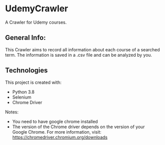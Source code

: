 # UdemyCrawler
A Crawler for Udemy courses.

## General Info:
This Crawler aims to record all information about each course of a searched term. The information is saved in a .csv file and can be analyzed by you.

## Technologies
This project is created with:
* Python 3.8
* Selenium
* Chrome Driver 

Notes: 
* You need to have google chrome installed
* The version of the Chrome driver depends on the version of your Google Chrome. For more information, visit: https://chromedriver.chromium.org/downloads
